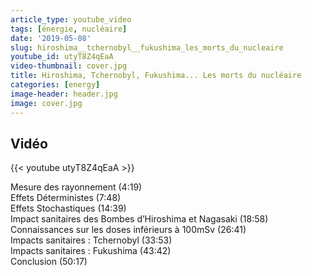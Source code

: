 ```yaml
---
article_type: youtube_video
tags: [énergie, nucléaire]
date: '2019-05-08'
slug: hiroshima__tchernobyl__fukushima_les_morts_du_nucleaire
youtube_id: utyT8Z4qEaA
video-thumbnail: cover.jpg
title: Hiroshima, Tchernobyl, Fukushima... Les morts du nucléaire
categories: [energy]
image-header: header.jpg
image: cover.jpg
---
```


## Vidéo

{{< youtube utyT8Z4qEaA >}}

Mesure des rayonnement (4:19)<br>
Effets Déterministes (7:48)<br>
Effets Stochastiques (14:39)<br>
Impact sanitaires des Bombes d’Hiroshima et Nagasaki (18:58)<br>
Connaissances sur les doses inférieurs à 100mSv (26:41)<br>
Impacts sanitaires : Tchernobyl (33:53)<br>
Impacts sanitaires : Fukushima (43:42)<br>
Conclusion (50:17)
